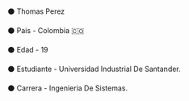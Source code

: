 ⚫ Thomas Perez

⚫ Pais - Colombia 🇨🇴

⚫ Edad - 19

⚫ Estudiante - Universidad Industrial De Santander.

⚫ Carrera - Ingenieria De Sistemas.



<!--
**EpicModoDios/EpicModoDios** is a ✨ _special_ ✨ repository because its `README.md` (this file) appears on your GitHub profile.

Here are some ideas to get you started:

- 🔭 I’m currently working on ...
- 🌱 I’m currently learning ...
- 👯 I’m looking to collaborate on ...
- 🤔 I’m looking for help with ...
- 💬 Ask me about ...
- 📫 How to reach me: ...
- 😄 Pronouns: ...
- ⚡ Fun fact: ...
-->
